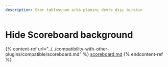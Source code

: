 ```yaml
---
description: Skor tablosunun arka planını devre dışı bırakın
---
```


# Hide Scoreboard background

{% content-ref url="../../compatibility-with-other-plugins/compatible/scoreboard.md" %}
[scoreboard.md](../../compatibility-with-other-plugins/compatible/scoreboard.md)
{% endcontent-ref %}
